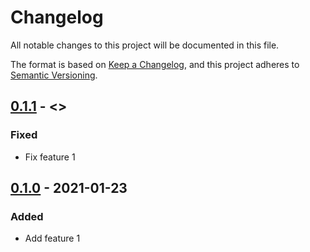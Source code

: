# Changelog

All notable changes to this project will be documented in this file.

The format is based on [Keep a Changelog](https://keepachangelog.com/en/1.0.0/),
and this project adheres to [Semantic Versioning](https://semver.org/spec/v2.0.0.html).

## [0.1.1](https://github.com/dummy/dummy/compare/v0.1.0...v0.1.1) - <<DATE>>

### Fixed

- Fix feature 1

## [0.1.0](https://github.com/dummy/dummy/releases/tag/v0.1.0) - 2021-01-23

### Added

- Add feature 1

<!-- generated by git-cliff -->
